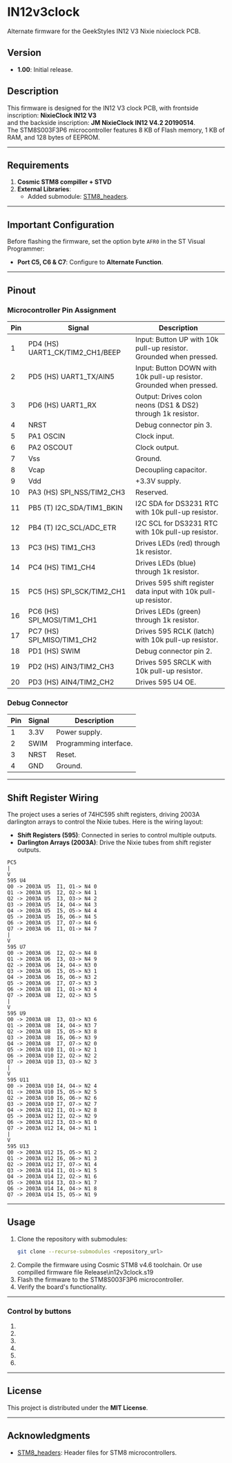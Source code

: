 
# IN12v3clock

Alternate firmware for the GeekStyles IN12 V3 Nixie nixieclock PCB.

## Version
- **1.00**: Initial release.

## Description
This firmware is designed for the IN12 V3 clock PCB, 
with frontside inscription: **NixieClock IN12 V3**  
and the backside inscription: **JM NixieClock IN12 V4.2 20190514**.   
The STM8S003F3P6 microcontroller features 8 KB of Flash memory, 1 KB of RAM, and 128 bytes of EEPROM.

---

## Requirements
1. **Cosmic STM8 compiller + STVD**
2. **External Libraries**:
   - Added submodule: [STM8_headers](https://github.com/gicking/STM8_headers).

---

## Important Configuration
Before flashing the firmware, set the option byte `AFR0` in the ST Visual Programmer:
- **Port C5, C6 & C7**: Configure to **Alternate Function**.

---

## Pinout
### Microcontroller Pin Assignment
| Pin  | Signal                          | Description                                                        |
|------|---------------------------------|--------------------------------------------------------------------|
| 1    | PD4 (HS) UART1_CK/TIM2_CH1/BEEP | Input: Button UP with 10k pull-up resistor. Grounded when pressed.     |
| 2    | PD5 (HS) UART1_TX/AIN5          | Input: Button DOWN with 10k pull-up resistor. Grounded when pressed.   |
| 3    | PD6 (HS) UART1_RX               | Output: Drives colon neons (DS1 & DS2) through 1k resistor.       |
| 4    | NRST                            | Debug connector pin 3.                                             |
| 5    | PA1 OSCIN                       | Clock input.                                                       |
| 6    | PA2 OSCOUT                      | Clock output.                                                      |
| 7    | Vss                             | Ground.                                                            |
| 8    | Vcap                            | Decoupling capacitor.                                              |
| 9    | Vdd                             | +3.3V supply.                                                      |
| 10   | PA3 (HS) SPI_NSS/TIM2_CH3       | Reserved.                                                          |
| 11   | PB5 (T) I2C_SDA/TIM1_BKIN       | I2C SDA for DS3231 RTC with 10k pull-up resistor.                  |
| 12   | PB4 (T) I2C_SCL/ADC_ETR         | I2C SCL for DS3231 RTC with 10k pull-up resistor.                  |
| 13   | PC3 (HS) TIM1_CH3               | Drives LEDs (red) through 1k resistor.                             |
| 14   | PC4 (HS) TIM1_CH4               | Drives LEDs (blue) through 1k resistor.                            |
| 15   | PC5 (HS) SPI_SCK/TIM2_CH1       | Drives 595 shift register data input with 10k pull-up resistor.    |
| 16   | PC6 (HS) SPI_MOSI/TIM1_CH1      | Drives LEDs (green) through 1k resistor.                           |
| 17   | PC7 (HS) SPI_MISO/TIM1_CH2      | Drives 595 RCLK (latch) with 10k pull-up resistor.                 |
| 18   | PD1 (HS) SWIM                   | Debug connector pin 2.                                             |
| 19   | PD2 (HS) AIN3/TIM2_CH3          | Drives 595 SRCLK with 10k pull-up resistor.                        |
| 20   | PD3 (HS) AIN4/TIM2_CH2          | Drives 595 U4 OE.                                                  |

### Debug Connector
| Pin | Signal | Description |
|-----|--------|-------------|
| 1   | 3.3V   | Power supply. |
| 2   | SWIM   | Programming interface. |
| 3   | NRST   | Reset.       |
| 4   | GND    | Ground.      |

---

## Shift Register Wiring
The project uses a series of 74HC595 shift registers, driving 2003A darlington arrays to control the Nixie tubes. Here is the wiring layout:

- **Shift Registers (595)**: Connected in series to control multiple outputs.
- **Darlington Arrays (2003A)**: Drive the Nixie tubes from shift register outputs.

```
PC5
|
V
595 U4
Q0 -> 2003A U5  I1, O1-> N4 0
Q1 -> 2003A U5  I2, O2-> N4 1
Q2 -> 2003A U5  I3, O3-> N4 2
Q3 -> 2003A U5  I4, O4-> N4 3
Q4 -> 2003A U5  I5, O5-> N4 4
Q5 -> 2003A U5  I6, O6-> N4 5
Q6 -> 2003A U5  I7, O7-> N4 6
Q7 -> 2003A U6  I1, O1-> N4 7
|
V
595 U7
Q0 -> 2003A U6  I2, O2-> N4 8
Q1 -> 2003A U6  I3, O3-> N4 9
Q2 -> 2003A U6  I4, O4-> N3 0
Q3 -> 2003A U6  I5, O5-> N3 1
Q4 -> 2003A U6  I6, O6-> N3 2
Q5 -> 2003A U6  I7, O7-> N3 3
Q6 -> 2003A U8  I1, O1-> N3 4
Q7 -> 2003A U8  I2, O2-> N3 5
|
V
595 U9
Q0 -> 2003A U8  I3, O3-> N3 6
Q1 -> 2003A U8  I4, O4-> N3 7
Q2 -> 2003A U8  I5, O5-> N3 8
Q3 -> 2003A U8  I6, O6-> N3 9
Q4 -> 2003A U8  I7, O7-> N2 0
Q5 -> 2003A U10 I1, O1-> N2 1
Q6 -> 2003A U10 I2, O2-> N2 2
Q7 -> 2003A U10 I3, O3-> N2 3
|
V
595 U11
Q0 -> 2003A U10 I4, O4-> N2 4
Q1 -> 2003A U10 I5, O5-> N2 5
Q2 -> 2003A U10 I6, O6-> N2 6
Q3 -> 2003A U10 I7, O7-> N2 7
Q4 -> 2003A U12 I1, O1-> N2 8
Q5 -> 2003A U12 I2, O2-> N2 9
Q6 -> 2003A U12 I3, O3-> N1 0
Q7 -> 2003A U12 I4, O4-> N1 1
|
V
595 U13
Q0 -> 2003A U12 I5, O5-> N1 2
Q1 -> 2003A U12 I6, O6-> N1 3
Q2 -> 2003A U12 I7, O7-> N1 4
Q3 -> 2003A U14 I1, O1-> N1 5
Q4 -> 2003A U14 I2, O2-> N1 6
Q5 -> 2003A U14 I3, O3-> N1 7
Q6 -> 2003A U14 I4, O4-> N1 8
Q7 -> 2003A U14 I5, O5-> N1 9
```

---

## Usage
1. Clone the repository with submodules:
   ```bash
   git clone --recurse-submodules <repository_url>
   ```
2. Compile the firmware using Cosmic STM8 v4.6 toolchain. Or use compilled firmware file Release\in12v3clock.s19
3. Flash the firmware to the STM8S003F3P6 microcontroller.
4. Verify the board's functionality.

---

### Control by buttons
1.
2.
3.
4.
5.
6.


---

## License
This project is distributed under the **MIT License**.

---

## Acknowledgments
- [STM8_headers](https://github.com/gicking/STM8_headers): Header files for STM8 microcontrollers.
